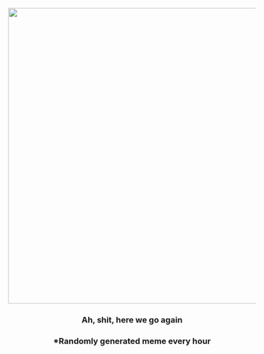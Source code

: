 <p align="center">
        <img src="https://i.redd.it/73qs51ivdqq81.gif" width="600" height="600">
        </p>
        <h3 align="center">Ah, shit, here we go again</h3>
        <h3 align="center">*Randomly generated meme every hour</h3>
    